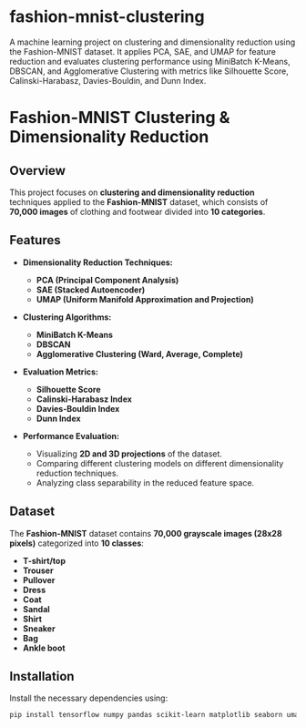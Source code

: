 # fashion-mnist-clustering
A machine learning project on clustering and dimensionality reduction using the Fashion-MNIST dataset. It applies PCA, SAE, and UMAP for feature reduction and evaluates clustering performance using MiniBatch K-Means, DBSCAN, and Agglomerative Clustering with metrics like Silhouette Score, Calinski-Harabasz, Davies-Bouldin, and Dunn Index.
# Fashion-MNIST Clustering & Dimensionality Reduction

## Overview
This project focuses on **clustering and dimensionality reduction** techniques applied to the **Fashion-MNIST** dataset, which consists of **70,000 images** of clothing and footwear divided into **10 categories**.

## Features
- **Dimensionality Reduction Techniques:**
  - **PCA (Principal Component Analysis)**
  - **SAE (Stacked Autoencoder)**
  - **UMAP (Uniform Manifold Approximation and Projection)**

- **Clustering Algorithms:**
  - **MiniBatch K-Means**
  - **DBSCAN**
  - **Agglomerative Clustering (Ward, Average, Complete)**

- **Evaluation Metrics:**
  - **Silhouette Score**
  - **Calinski-Harabasz Index**
  - **Davies-Bouldin Index**
  - **Dunn Index**

- **Performance Evaluation:** 
  - Visualizing **2D and 3D projections** of the dataset.
  - Comparing different clustering models on different dimensionality reduction techniques.
  - Analyzing class separability in the reduced feature space.

## Dataset
The **Fashion-MNIST** dataset contains **70,000 grayscale images (28x28 pixels)** categorized into **10 classes**:
- **T-shirt/top**
- **Trouser**
- **Pullover**
- **Dress**
- **Coat**
- **Sandal**
- **Shirt**
- **Sneaker**
- **Bag**
- **Ankle boot**

## Installation
Install the necessary dependencies using:
```bash
pip install tensorflow numpy pandas scikit-learn matplotlib seaborn umap-learn
